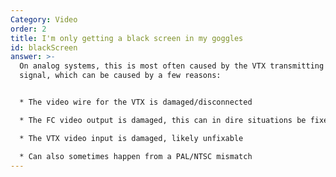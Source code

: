 ```yaml
---
Category: Video
order: 2
title: I'm only getting a black screen in my goggles
id: blackScreen
answer: >-
  On analog systems, this is most often caused by the VTX transmitting an empty
  signal, which can be caused by a few reasons:


  * The video wire for the VTX is damaged/disconnected

  * The FC video output is damaged, this can in dire situations be fixed by soldering directly to the OSD chip video output

  * The VTX video input is damaged, likely unfixable

  * Can also sometimes happen from a PAL/NTSC mismatch
---
```

